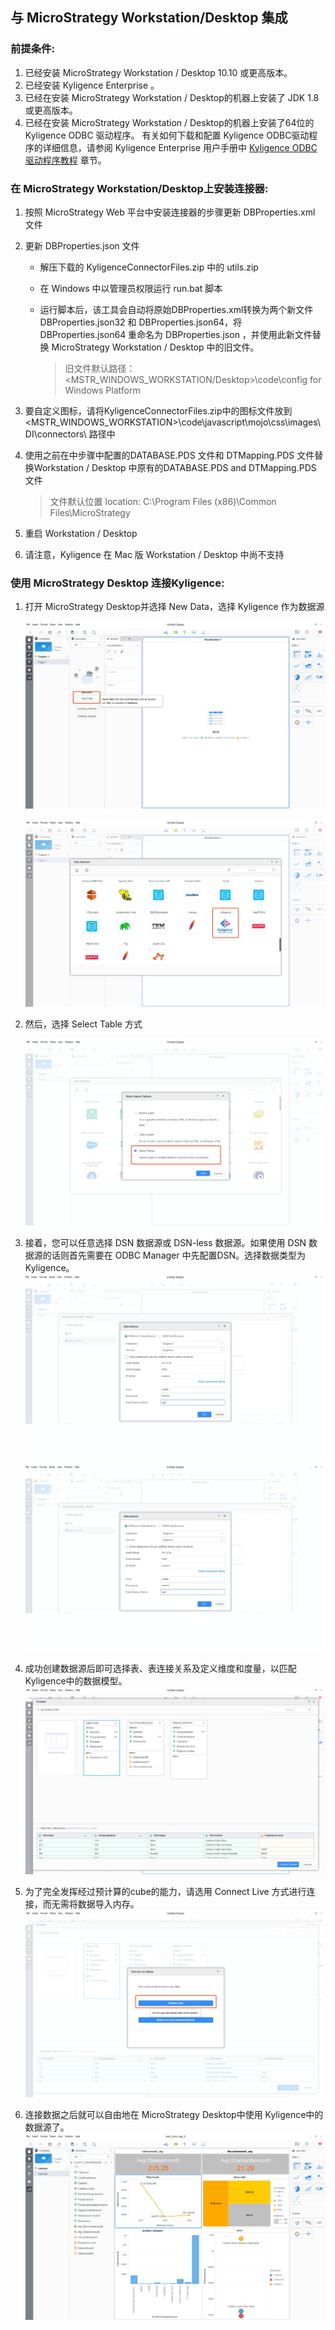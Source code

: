 ## 与 MicroStrategy Workstation/Desktop 集成

### 前提条件:

1. 已经安装 MicroStrategy Workstation / Desktop 10.10 或更高版本。
2. 已经安装 Kyligence Enterprise 。
3. 已经在安装 MicroStrategy Workstation / Desktop的机器上安装了 JDK 1.8或更高版本。
4. 已经在安装 MicroStrategy Workstation / Desktop的机器上安装了64位的Kyligence ODBC 驱动程序。 有关如何下载和配置 Kyligence ODBC驱动程序的详细信息，请参阅 Kyligence Enterprise 用户手册中 [Kyligence ODBC 驱动程序教程](../../driver/odbc/README.md) 章节。

### 在 MicroStrategy Workstation/Desktop上安装连接器:

1. 按照 MicroStrategy Web 平台中安装连接器的步骤更新 DBProperties.xml 文件

2. 更新 DBProperties.json 文件

   * 解压下载的 KyligenceConnectorFiles.zip 中的 utils.zip

   * 在 Windows 中以管理员权限运行 run.bat 脚本

   * 运行脚本后，该工具会自动将原始DBProperties.xml转换为两个新文件 DBProperties.json32 和 DBProperties.json64，将 DBProperties.json64 重命名为 DBProperties.json ，并使用此新文件替换 MicroStrategy Workstation / Desktop 中的旧文件。

     > 旧文件默认路径：<MSTR_WINDOWS_WORKSTATION/Desktop>\code\config for Windows Platform

3. 要自定义图标，请将KyligenceConnectorFiles.zip中的图标文件放到<MSTR_WINDOWS_WORKSTATION>\code\javascript\mojo\css\images\DI\connectors\ 路径中

4. 使用之前在中步骤中配置的DATABASE.PDS 文件和 DTMapping.PDS 文件替换Workstation / Desktop 中原有的DATABASE.PDS and DTMapping.PDS 文件

   > 文件默认位置  location: C:\Program Files (x86)\Common Files\MicroStrategy

5. 重启 Workstation / Desktop

6. 请注意，Kyligence 在 Mac 版 Workstation / Desktop 中尚不支持 

### 使用 MicroStrategy Desktop 连接Kyligence:

1. 打开 MicroStrategy Desktop并选择 New Data，选择 Kyligence 作为数据源

   ![](../../images/microstrategy_10_8/desktop_1.png)

   ![](../../images/microstrategy_10_8/desktop_2.png)

2. 然后，选择 Select Table 方式 

   ![](../../images/microstrategy_10_8/desktop_3.png)

3. 接着，您可以任意选择 DSN 数据源或 DSN-less 数据源。如果使用 DSN 数据源的话则首先需要在 ODBC Manager 中先配置DSN。选择数据类型为 Kyligence。![](../../images/microstrategy_10_8/desktop_4.png)![](../../images/microstrategy_10_8/desktop_5.png)

4. 成功创建数据源后即可选择表、表连接关系及定义维度和度量，以匹配 Kyligence中的数据模型。![](../../images/microstrategy_10_8/desktop_6.png)

5. 为了完全发挥经过预计算的cube的能力，请选用 Connect Live 方式进行连接，而无需将数据导入内存。![](../../images/microstrategy_10_8/desktop_7.png)

6. 连接数据之后就可以自由地在 MicroStrategy Desktop中使用 Kyligence中的数据源了。![](../../images/microstrategy_10_8/desktop_8.png)

